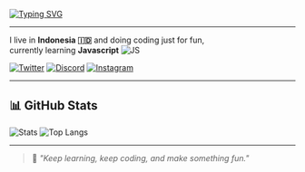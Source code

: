 

<!-- Typing animation -->
[![Typing SVG](https://readme-typing-svg.demolab.com?font=Fira+Code&size=24&duration=3000&pause=1000&color=00C2FF&center=true&vCenter=true&width=500&lines=Hi+there!+I'm+sufficientshou+👋;Welcome+to+my+GitHub+Profile!;Coding+for+fun+%F0%9F%98%8A)](https://git.io/typing-svg)

---

I live in **Indonesia 🇮🇩** and doing coding just for fun,  
currently learning **Javascript** ![JS](https://img.shields.io/badge/JavaScript-F7DF1E?logo=javascript&logoColor=black) 


[![Twitter](https://img.shields.io/badge/Twitter-1DA1F2?logo=twitter&logoColor=white)](https://twitter.com/)
[![Discord](https://img.shields.io/badge/Discord-5865F2?logo=discord&logoColor=white)](https://discord.gg/)
[![Instagram](https://img.shields.io/badge/Instagram-E4405F?logo=instagram&logoColor=white)](https://instagram.com/)

---

## 📊 GitHub Stats

![Stats](https://github-readme-stats.vercel.app/api?username=sufficientshou&show_icons=true&theme=tokyonight)
![Top Langs](https://github-readme-stats.vercel.app/api/top-langs/?username=sufficientshou&layout=compact&theme=tokyonight)

---

> 💬 *"Keep learning, keep coding, and make something fun."*
